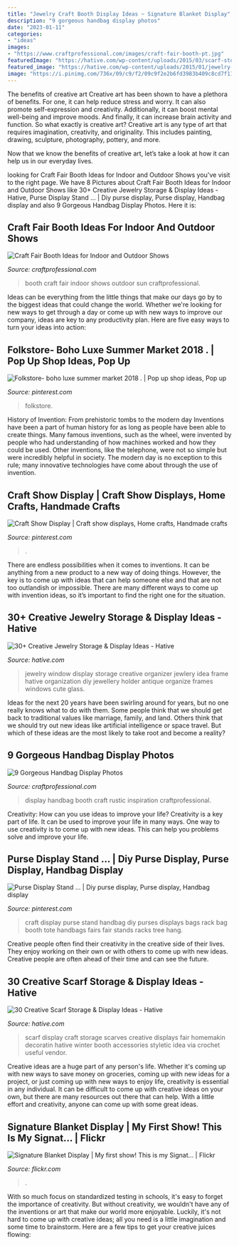 ```yaml
---
title: "Jewelry Craft Booth Display Ideas ~ Signature Blanket Display"
description: "9 gorgeous handbag display photos"
date: "2023-01-11"
categories:
- "ideas"
images:
- "https://www.craftprofessional.com/images/craft-fair-booth-pt.jpg"
featuredImage: "https://hative.com/wp-content/uploads/2015/03/scarf-storage-ideas/19-creative-scarf-storage-and-display-ideas.jpg"
featured_image: "https://hative.com/wp-content/uploads/2015/01/jewelry-storage-display-ideas/7-old-window-jewlery-organizer.jpg"
image: "https://i.pinimg.com/736x/09/c9/f2/09c9f2e2b6fd3983b409c8cd7f112010.jpg"
---
```



The benefits of creative art
Creative art has been shown to have a plethora of benefits. For one, it can help reduce stress and worry. It can also promote self-expression and creativity. Additionally, it can boost mental well-being and improve moods. And finally, it can increase brain activity and function.
So what exactly is creative art? Creative art is any type of art that requires imagination, creativity, and originality. This includes painting, drawing, sculpture, photography, pottery, and more.

Now that we know the benefits of creative art, let’s take a look at how it can help us in our everyday lives.

	

		
looking for Craft Fair Booth Ideas for Indoor and Outdoor Shows you've visit to the right page. We have 8 Pictures about Craft Fair Booth Ideas for Indoor and Outdoor Shows like 30+ Creative Jewelry Storage &amp; Display Ideas - Hative, Purse Display Stand … | Diy purse display, Purse display, Handbag display and also 9 Gorgeous Handbag Display Photos. Here it is:
		
    
## Craft Fair Booth Ideas For Indoor And Outdoor Shows

<img loading=lazy src="https://www.craftprofessional.com/images/craft-fair-booth-pt.jpg" onerror="this.onerror=null;this.src='https://tse3.mm.bing.net/th?id=OIP.HKjn9R79JFHsmKw2i5xAngHaLH&amp;pid=15.1';" alt="Craft Fair Booth Ideas for Indoor and Outdoor Shows">

_Source: craftprofessional.com_

>booth craft fair indoor shows outdoor sun craftprofessional. 

	

Ideas can be everything from the little things that make our days go by to the biggest ideas that could change the world. Whether we're looking for new ways to get through a day or come up with new ways to improve our company, ideas are key to any productivity plan. Here are five easy ways to turn your ideas into action: 

    
## Folkstore- Boho Luxe Summer Market 2018 . | Pop Up Shop Ideas, Pop Up

<img loading=lazy src="https://i.pinimg.com/736x/dd/c1/22/ddc122f8b2aef49df1e355d4718cff86.jpg" onerror="this.onerror=null;this.src='https://tse2.mm.bing.net/th?id=OIP._rKnxLXma84BvJFAQsOo8QHaJ3&amp;pid=15.1';" alt="Folkstore- boho luxe summer market 2018 . | Pop up shop ideas, Pop up">

_Source: pinterest.com_

>folkstore. 

	

History of Invention: From prehistoric tombs to the modern day
Inventions have been a part of human history for as long as people have been able to create things. Many famous inventions, such as the wheel, were invented by people who had understanding of how machines worked and how they could be used. Other inventions, like the telephone, were not so simple but were incredibly helpful in society. The modern day is no exception to this rule; many innovative technologies have come about through the use of invention.

    
## Craft Show Display | Craft Show Displays, Home Crafts, Handmade Crafts

<img loading=lazy src="https://i.pinimg.com/736x/de/e4/7c/dee47c582b7e5a3faae16c519b7f71dd.jpg" onerror="this.onerror=null;this.src='https://tse1.mm.bing.net/th?id=OIP.8YWIVcTQ0K7_4GxOiCadbAHaHO&amp;pid=15.1';" alt="Craft Show Display | Craft show displays, Home crafts, Handmade crafts">

_Source: pinterest.com_

>. 

	

There are endless possibilities when it comes to inventions. It can be anything from a new product to a new way of doing things. However, the key is to come up with ideas that can help someone else and that are not too outlandish or impossible. There are many different ways to come up with invention ideas, so it’s important to find the right one for the situation.

    
## 30+ Creative Jewelry Storage &amp; Display Ideas - Hative

<img loading=lazy src="https://hative.com/wp-content/uploads/2015/01/jewelry-storage-display-ideas/7-old-window-jewlery-organizer.jpg" onerror="this.onerror=null;this.src='https://tse2.mm.bing.net/th?id=OIP.xKrukaXhNGuixr3g9MZL6wHaLy&amp;pid=15.1';" alt="30+ Creative Jewelry Storage &amp; Display Ideas - Hative">

_Source: hative.com_

>jewelry window display storage creative organizer jewlery idea frame hative organization diy jewellery holder antique organize frames windows cute glass. 

	

Ideas for the next 20 years have been swirling around for years, but no one really knows what to do with them. Some people think that we should get back to traditional values like marriage, family, and land. Others think that we should try out new ideas like artificial intelligence or space travel. But which of these ideas are the most likely to take root and become a reality?

    
## 9 Gorgeous Handbag Display Photos

<img loading=lazy src="http://www.craftprofessional.com/images/handbag-display.jpg" onerror="this.onerror=null;this.src='https://tse3.mm.bing.net/th?id=OIP.HeiILWXg9jtE_Ns6-n9J5wHaLH&amp;pid=15.1';" alt="9 Gorgeous Handbag Display Photos">

_Source: craftprofessional.com_

>display handbag booth craft rustic inspiration craftprofessional. 

	

Creativity: How can you use ideas to improve your life?
Creativity is a key part of life. It can be used to improve your life in many ways. One way to use creativity is to come up with new ideas. This can help you problems solve and improve your life.

    
## Purse Display Stand … | Diy Purse Display, Purse Display, Handbag Display

<img loading=lazy src="https://i.pinimg.com/736x/09/c9/f2/09c9f2e2b6fd3983b409c8cd7f112010.jpg" onerror="this.onerror=null;this.src='https://tse1.mm.bing.net/th?id=OIP.oieEXC9J-x7IwXurwQRiAQAAAA&amp;pid=15.1';" alt="Purse Display Stand … | Diy purse display, Purse display, Handbag display">

_Source: pinterest.com_

>craft display purse stand handbag diy purses displays bags rack bag booth tote handbags fairs fair stands racks tree hang. 

	

Creative people often find their creativity in the creative side of their lives. They enjoy working on their own or with others to come up with new ideas. Creative people are often ahead of their time and can see the future.

    
## 30 Creative Scarf Storage &amp; Display Ideas - Hative

<img loading=lazy src="https://hative.com/wp-content/uploads/2015/03/scarf-storage-ideas/19-creative-scarf-storage-and-display-ideas.jpg" onerror="this.onerror=null;this.src='https://tse1.mm.bing.net/th?id=OIP.PS0Rvr1SQB-GXuC5C1QHwwHaJ4&amp;pid=15.1';" alt="30 Creative Scarf Storage &amp; Display Ideas - Hative">

_Source: hative.com_

>scarf display craft storage scarves creative displays fair homemakin decoratin hative winter booth accessories styletic idea via crochet useful vendor. 

	

Creative ideas are a huge part of any person's life. Whether it's coming up with new ways to save money on groceries, coming up with new ideas for a project, or just coming up with new ways to enjoy life, creativity is essential in any individual. It can be difficult to come up with creative ideas on your own, but there are many resources out there that can help. With a little effort and creativity, anyone can come up with some great ideas.

    
## Signature Blanket Display | My First Show! This Is My Signat… | Flickr

<img loading=lazy src="https://c1.staticflickr.com/3/2184/2070815299_15f4f0cf18_b.jpg" onerror="this.onerror=null;this.src='https://tse1.mm.bing.net/th?id=OIP.HFJdT38D6phFtuxcoDCVPgHaKP&amp;pid=15.1';" alt="Signature Blanket Display | My first show! This is my Signat… | Flickr">

_Source: flickr.com_

>. 

	

With so much focus on standardized testing in schools, it's easy to forget the importance of creativity. But without creativity, we wouldn't have any of the inventions or art that make our world more enjoyable. Luckily, it's not hard to come up with creative ideas; all you need is a little imagination and some time to brainstorm. Here are a few tips to get your creative juices flowing:

